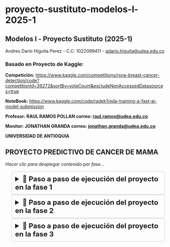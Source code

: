# **proyecto-sustituto-modelos-l-2025-1**

## **Modelos l - Proyecto Sustituto (2025-1)**

Andres Dario Higuita Perez - C.C: 1022099411 - adario.higuita@udea.edu.co

### **Basado en Proyecto de Kaggle:**

**Competición:**
https://www.kaggle.com/competitions/rsna-breast-cancer-detection/code?competitionId=39272&sortBy=voteCount&excludeNonAccessedDatasources=true

**NoteBook:**
https://www.kaggle.com/code/radek1/eda-training-a-fast-ai-model-submission


**Profesor: RAUL RAMOS POLLAN correo: raul.ramos@udea.edu.co**

**Monitor: JONATHAN GRANDA correo: jonathan.granda@udea.edu.co**

**UNIVERSIDAD DE ANTIOQUIA**


## **PROYECTO PREDICTIVO DE CANCER DE MAMA**
*Hacer clic para desplegar contenido por fase...*
<details style="margin-left: 20px; border: 1px solid #ccc; padding: 10px; border-radius: 5px;">
<summary style="cursor: pointer; font-weight: bold; font-size:22px">📁 Paso a paso de ejecución del proyecto en la fase 1</summary>
<br>

*Ejecutar el notebook con **googleColab** prioritariamente para una correcta conexión a Drive institucional...*

*En el notebook hay un cuadro de codigo para su ejecución despues de la lectura de cada paso...*

1. Se realiza la instalación librerías necesarias para la correcta ejecución del los siguientes pasos.

*Ignorar advertencias de conflicto de dependencias, ya que es un conflicto dificil de resolver en la versiones de colab, mas sin embargo los bloques de codigo se ejecutan sin problema en su mayoria y solo hay un paso que puede fallar pero tiene solución indicada.*


2. Se realiza ejecución de codigo para la conexión a Drive donde estarán alojados los archivos de train y test, previamente compartidos al profesor Raul y monitor Jonathan. Para ello deben realizar lo siguiente:

**⚠️ ¡¡IMPORTANTE!!**  
   **Siga los siguientes pasos en orden, de arriba hacia abajo, para que la sincronización con Google Drive sea exitosa:**

   a. ✅ **Aceptar acceso compartido**  
      Acepte la invitación para acceder a la carpeta **Modelos_l** compartida por **Andrés Higuita** desde el correo `adario.higuita@udea.edu.co`.

   b. 📂 **Mover la carpeta a “Mi unidad”**  
      Ingrese a su [Google Drive](https://drive.google.com), ubique la carpeta **Modelos_l** en la sección **"Compartido conmigo"**, y arrástrela hacia **"Mi unidad"**.  
      Esto añadirá un acceso directo necesario para gestionarla desde el Notebook en Colab.

   c. ▶️ **Ejecutar el código de conexión**  
      En el Notebook de Colab, ejecute la celda correspondiente para montar Google Drive.

   d. 🔐 **Autorizar acceso a archivos**  
      Cuando se lo solicite, permita que el Notebook acceda a sus archivos de Google Drive.

   e. 🏫 **Usar cuenta institucional**  
      Inicie sesión con su **cuenta institucional** (la misma a la que se compartió la carpeta **Modelos_l**).

   f. ✅ **Aceptar todos los permisos**  
      Acepte **todas las solicitudes de permisos por defecto**. En total, son **8 servicios** que el Notebook necesita para acceder y sincronizar.

   g. ☁️ **Confirmar y sincronizar**  
      Una vez completados los pasos anteriores, el sistema sincronizará automáticamente los archivos compartidos.

   h. 📁 **Ruta de acceso en el entorno Colab**  
      Los archivos estarán disponibles desde la siguiente ruta dentro del entorno del Notebook:  
      `/content/drive/MyDrive/Modelos_l/`

3. Una vez aceptado el acceso a la carpeta compartida en Google Drive, se procede a extraer los archivos necesarios para el entrenamiento y prueba del modelo desde la carpeta base **Modelos_l**. Para ello, debe ejecutarse el bloque de código correspondiente en el notebook.

   Este paso realizará lo siguiente:

   - 📁 Se crea automáticamente una carpeta llamada **`rsna_project`** dentro del directorio **`/content/`** del entorno de Colab.
   - 📦 Dentro de esta carpeta se extraen o ubican los archivos y carpetas compartidas desde Drive, específicamente:
     - `train.csv` → Archivo con datos de entrenamiento.
     - `test.csv` → Archivo con datos de prueba.
     - `train_images/` → Carpeta que contiene las imágenes utilizadas para entrenar el modelo.
     - `test_images/` → Carpeta que contiene las imágenes que serán utilizadas para realizar predicciones.

   ✅ Asegúrese de que los archivos estén correctamente ubicados en la carpeta **Modelos_l** dentro de su Google Drive antes de ejecutar este paso.


4. Se realiza importación de librerias.

**⚠️ ¡¡IMPORTANTE!!**  
   Si aparece un error al importar `fastai.vision.all`, debe **reiniciar el entorno de ejecución** siguiendo estos pasos:

   a. 🧭 Dirígete a la barra de opciones superior del notebook de Colab.  
   b. 🔄 Haz clic en **"Entorno de ejecución"**.  
   c. 📌 En el menú desplegable, selecciona **"Reiniciar la sesión"**.  
   d. ⏳ Espera unos segundos a que se reinicie el entorno por completo.  
   e. ✅ Una vez reiniciado, puedes continuar ejecutando el resto del código **sin inconvenientes**.

   ---

   💡 *Reiniciar el entorno suele resolver errores relacionados con incompatibilidades temporales de librerías.*


5. Se define ruta de trabajo y cargar train.csv


6. Se acondiciona función para leer .dcm como imagen


7. Se acondiciona función para obtener el path de cada imagen .dcm


8. Se realiza un filtrado de las imágenes que realmente existen dentro del train


9. Se preparan los datos con DataBlock


10. Se realiza entrenamiento del modelo


11. Se hacen predicciones sobre el set de prueba


12. Se genera archivo submission.csv con los resultados de la predicción realizada


</details>

<details style="margin-left: 20px; border: 1px solid #ccc; padding: 10px; border-radius: 5px;">
<summary style="cursor: pointer; font-weight: bold; font-size:22px">📁 Paso a paso de ejecución del proyecto en la fase 2</summary>
<br>

## **CONSIDERACIONES INICIALES**

* *En esta fase 2 es necesario contemplar que la ejecución de la misma se realizará en un SO Linux (preferiblemente Ubuntu) con Docker instalado de acuerdo a la documentación oficial en https://docs.docker.com/engine/install/*

* *Por favor leer detalladamente y seguir las instrucciones de arriba hacia abajo*

### **PASOS PARA LA CORRECTA EJECUCIÓN**

Al clonar o descargar este repositorio obtenemos la carpeta fase-2 con los archivos:

*Cada archivo tiene los comentarios con explicaciones necesarias dado el caso*

├── Dockerfile

├── export.pkl

├── helpers.py

├── predict.py

├── requirements.txt

├── submission.csv

├── test.csv

├── train.csv

├── train.py

**Posteriormente ubicados en la carpeta fase-2 en una consola de comandos, realizamos lo siguiente:**

Construimos la imagen de Docker con el comando:
```bash
sudo docker build -t cancer_prediction_model .
```
***PD: Por favor tener un poco de paciencia en la espera de la construcción de la imagen ya que para la ejecución de este proyecto es explicitamente necesario usar librerias de torch y fastai las cuales son extensas***

Esta imagen creada contiene los mismos archivos del repositorio y ademas las carpetas **test_images** (*contiene imagenes para procesar una predicción*) y **train_images** (*contiene una cantidad limitada de 94 imagenes para el entrenamiento*), esto con la finalidad mensionada por parte del profesor que este fuese autocontenido, estas carpetas contienen las imagenes para testear/predecir y las imagenes para entrenar el modelo.

Con esta imagen podemos hacer ejecuciones:

#### **DESDE LA PARTE EXTERNA DEL CONTENEDOR**

##### **PREDECIR CANCER DE MAMA**
Podemos precedir indicandole la ubicación del archivo **test.csv** (*que contiene los indices y datos de las imagenes a predecir cancer de mama*), la ubicación del **export.pkl** (*el modelo entrenado*), la ubicación del archivo **submission.csv** (*el archivo que contiene las predicciones resultantes*) y por ultimo se indica que se ejecute el archivo **predict.py** con el siguiente script:

```bash
sudo docker run --rm -v $(pwd)/submission.csv:/app/submission.csv -v $(pwd)/test.csv:/app/test.csv -v $(pwd)/export.pkl:/app/export.pkl cancer_prediction_model python predict.py
```
Obteniendo **submission.csv** como el siguiente:
```bash
image_id,cancer
736471439,0.22821328043937683
```

*PD: Las imagenes indicadas en el archivo **test.csv** se encuentran dentro del contenedor con la finalidad de autogestión.*

##### **ENTRENAR EL MODELO DE PREDICCIÓN**
Podemos entrenar el modelo indicandole la ubicación del archivo **train.csv** (*que contiene los indices y datos de las imagenes para entrenar el modelo*), la ubicación del **export.pkl** (*el modelo entrenado y que será sobreescrito con el nuevo entrenamiento realizado*) y por ultimo se indica que se ejecute el archivo **train.py** con el siguiente script:

```bash
sudo docker run --rm -v $(pwd)/export.pkl:/export.pkl -v $(pwd)/train.csv:/train.csv cancer_prediction_model python train.py
```
Una vez finalizada la ejecución se obtiene el archivo **export.pkl** con el cual podemos hacer nuevas predicción y validar su rendimiento.

*PD: Las imagenes indicadas en el archivo **train.csv** se encuentran dentro del contenedor con la finalidad de autogestión.*


#### **DESDE LA PARTE INTERNA DEL CONTENEDOR**

Debemos de ingresar al contenedor con el siguiente comando:

```bash
sudo docker run -it cancer_prediction_model bash
```

##### **PREDECIR CANCER DE MAMA**
Podemos precedir ajustando las variables del archivo **test.csv** (*que contiene los indices y datos de las imagenes a predecir cancer de mama*) si se requiere y solo sería ejecutar el archivo **predict.py** con el siguiente script:

```bash
python predict.py
```
Obteniendo **submission.csv** como el siguiente:
```bash
image_id,cancer
736471439,0.22821328043937683
```

*PD: Las imagenes indicadas en el archivo **test.csv** se encuentran dentro del contenedor con la finalidad de autogestión.*

##### **ENTRENAR EL MODELO DE PREDICCIÓN**
Podemos entrenar el modelo ajustando las variables del archivo del archivo **train.csv** (*que contiene los indices y datos de las imagenes para entrenar el modelo*) si se requiere y se ejecuta el  archivo **train.py** con el siguiente script:

```bash
python train.py
```
Una vez finalizada la ejecución se obtiene el archivo **export.pkl** con el cual podemos hacer nuevas predicción y validar su rendimiento.

*PD: Las imagenes indicadas en el archivo **train.csv** se encuentran dentro del contenedor con la finalidad de autogestión.*

</details>

<details style="margin-left: 20px; border: 1px solid #ccc; padding: 10px; border-radius: 5px;">
<summary style="cursor: pointer; font-weight: bold; font-size:22px">📁 Paso a paso de ejecución del proyecto en la fase 3</summary>
<br>

*Proximamente...*

</details>
